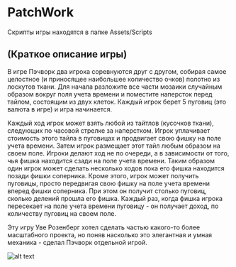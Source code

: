 # PatchWork
Скрипты игры находятся в папке Assets/Scripts

## (Краткое описание игры)
В игре Пэчворк два игрока соревнуются друг с другом, собирая самое целостное (и приносящее наибольшее количество очков) полотно из лоскутов ткани. Для начала разложите все части мозаики случайным образом вокруг поля учета времени и поместите наперсток перед тайлом, состоящим из двух клеток. Каждый игрок берет 5 пуговиц (это валюта в игре) и игра начинается.


Каждый ход игрок может взять любой из тайтлов (кусочков ткани), следующих по часовой стрелке за наперстком. Игрок уплачивает стоимость этого тайла в пуговицах и продвигает свою фишку на поле учета времени. Затем игрок размещает этот тайл любым образом на своем поле.
Игроки делают ход не по очереди, а в зависимости от того, чья фишка находится сзади на поле учета времени. Таким образом один игрок может сделать несколько ходов пока его фишка находится позади фишки соперника. 
Кроме этого, игрок может получить пуговицы, просто передвигая свою фишку на поле учета времени вперед фишки соперника. При этом он получит столько пуговиц, сколько делений прошла его фишка.
Каждый раз, когда фишка игрока пересекает на поле учета времени пуговицу - он получает доход, по количеству пуговиц на своем поле.

Эту игру Уве Розенберг хотел сделать частью какого-то более масштабного проекта, но поняв насколько это элегантная и умная механика - сделал Пэчворк отдельной игрой.

![alt text](https://tesera.ru/images/items/522091/1600x1200xsxy/photo.jpg)
